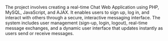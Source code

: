 The project involves creating a real-time Chat Web Application using PHP, 
MySQL, JavaScript, and AJAX. It enables users to sign up, log in, and interact 
with others through a secure, interactive messaging interface. The system 
includes user management (sign-up, login, logout), real-time message exchanges, 
and a dynamic user interface that updates instantly as users send or receive 
messages. 
